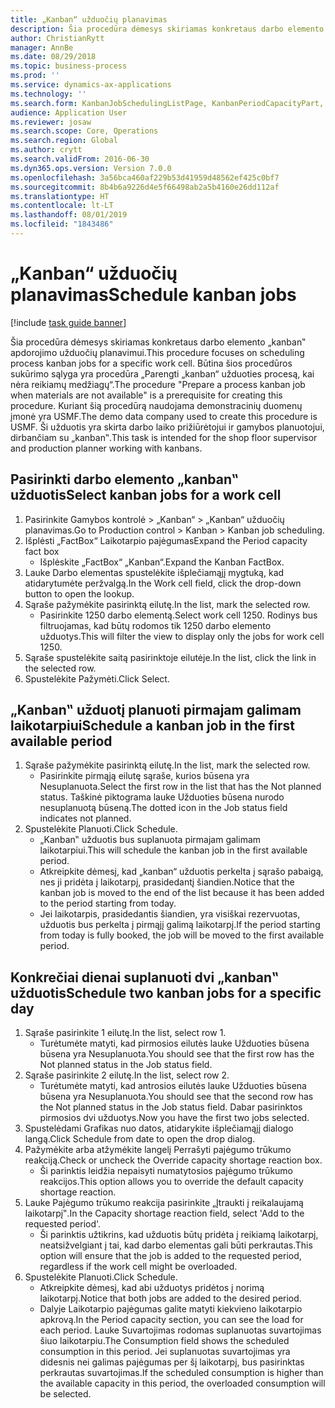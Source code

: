 ```yaml
---
title: „Kanban“ užduočių planavimas
description: Šia procedūra dėmesys skiriamas konkretaus darbo elemento „kanban‟ apdorojimo užduočių planavimui.
author: ChristianRytt
manager: AnnBe
ms.date: 08/29/2018
ms.topic: business-process
ms.prod: ''
ms.service: dynamics-ax-applications
ms.technology: ''
ms.search.form: KanbanJobSchedulingListPage, KanbanPeriodCapacityPart, SysLookupMultiSelectGrid, KanbanBoardScheduleJobForward
audience: Application User
ms.reviewer: josaw
ms.search.scope: Core, Operations
ms.search.region: Global
ms.author: crytt
ms.search.validFrom: 2016-06-30
ms.dyn365.ops.version: Version 7.0.0
ms.openlocfilehash: 3a56bca460af229b53d41959d48562ef425c0bf7
ms.sourcegitcommit: 8b4b6a9226d4e5f66498ab2a5b4160e26dd112af
ms.translationtype: HT
ms.contentlocale: lt-LT
ms.lasthandoff: 08/01/2019
ms.locfileid: "1843486"
---
```

# <a name="schedule-kanban-jobs"></a><span data-ttu-id="eaada-103">„Kanban“ užduočių planavimas</span><span class="sxs-lookup"><span data-stu-id="eaada-103">Schedule kanban jobs</span></span>

[!include [task guide banner](../../includes/task-guide-banner.md)]

<span data-ttu-id="eaada-104">Šia procedūra dėmesys skiriamas konkretaus darbo elemento „kanban‟ apdorojimo užduočių planavimui.</span><span class="sxs-lookup"><span data-stu-id="eaada-104">This procedure focuses on scheduling process kanban jobs for a specific work cell.</span></span> <span data-ttu-id="eaada-105">Būtina šios procedūros sukūrimo sąlyga yra procedūra „Parengti „kanban“ užduoties procesą, kai nėra reikiamų medžiagų“.</span><span class="sxs-lookup"><span data-stu-id="eaada-105">The procedure "Prepare a process kanban job when materials are not available" is a prerequisite for creating this procedure.</span></span> <span data-ttu-id="eaada-106">Kuriant šią procedūrą naudojama demonstracinių duomenų įmonė yra USMF.</span><span class="sxs-lookup"><span data-stu-id="eaada-106">The demo data company used to create this procedure is USMF.</span></span> <span data-ttu-id="eaada-107">Ši užduotis yra skirta darbo laiko prižiūrėtojui ir gamybos planuotojui, dirbančiam su „kanban‟.</span><span class="sxs-lookup"><span data-stu-id="eaada-107">This task is intended for the shop floor supervisor and production planner working with kanbans.</span></span>


## <a name="select-kanban-jobs-for-a-work-cell"></a><span data-ttu-id="eaada-108">Pasirinkti darbo elemento „kanban‟ užduotis</span><span class="sxs-lookup"><span data-stu-id="eaada-108">Select kanban jobs for a work cell</span></span>
1. <span data-ttu-id="eaada-109">Pasirinkite Gamybos kontrolė > „Kanban“ > „Kanban“ užduočių planavimas.</span><span class="sxs-lookup"><span data-stu-id="eaada-109">Go to Production control > Kanban > Kanban job scheduling.</span></span>
2. <span data-ttu-id="eaada-110">Išplėsti „FactBox“ Laikotarpio pajėgumas</span><span class="sxs-lookup"><span data-stu-id="eaada-110">Expand the Period capacity fact box</span></span>
    * <span data-ttu-id="eaada-111">Išplėskite „FactBox“ „Kanban“.</span><span class="sxs-lookup"><span data-stu-id="eaada-111">Expand the Kanban FactBox.</span></span>  
3. <span data-ttu-id="eaada-112">Lauke Darbo elementas spustelėkite išplečiamąjį mygtuką, kad atidarytumėte peržvalgą.</span><span class="sxs-lookup"><span data-stu-id="eaada-112">In the Work cell field, click the drop-down button to open the lookup.</span></span>
4. <span data-ttu-id="eaada-113">Sąraše pažymėkite pasirinktą eilutę.</span><span class="sxs-lookup"><span data-stu-id="eaada-113">In the list, mark the selected row.</span></span>
    * <span data-ttu-id="eaada-114">Pasirinkite 1250 darbo elementą.</span><span class="sxs-lookup"><span data-stu-id="eaada-114">Select work cell 1250.</span></span> <span data-ttu-id="eaada-115">Rodinys bus filtruojamas, kad būtų rodomos tik 1250 darbo elemento užduotys.</span><span class="sxs-lookup"><span data-stu-id="eaada-115">This will filter the view to display only the jobs for work cell 1250.</span></span>  
5. <span data-ttu-id="eaada-116">Sąraše spustelėkite saitą pasirinktoje eilutėje.</span><span class="sxs-lookup"><span data-stu-id="eaada-116">In the list, click the link in the selected row.</span></span>
6. <span data-ttu-id="eaada-117">Spustelėkite Pažymėti.</span><span class="sxs-lookup"><span data-stu-id="eaada-117">Click Select.</span></span>

## <a name="schedule-a-kanban-job-in-the-first-available-period"></a><span data-ttu-id="eaada-118">„Kanban‟ užduotį planuoti pirmajam galimam laikotarpiui</span><span class="sxs-lookup"><span data-stu-id="eaada-118">Schedule a kanban job in the first available period</span></span>
1. <span data-ttu-id="eaada-119">Sąraše pažymėkite pasirinktą eilutę.</span><span class="sxs-lookup"><span data-stu-id="eaada-119">In the list, mark the selected row.</span></span>
    * <span data-ttu-id="eaada-120">Pasirinkite pirmąją eilutę sąraše, kurios būsena yra Nesuplanuota.</span><span class="sxs-lookup"><span data-stu-id="eaada-120">Select the first row in the list that has the Not planned status.</span></span> <span data-ttu-id="eaada-121">Taškinė piktograma lauke Užduoties būsena nurodo nesuplanuotą būseną.</span><span class="sxs-lookup"><span data-stu-id="eaada-121">The dotted icon in the Job status field indicates not planned.</span></span>  
2. <span data-ttu-id="eaada-122">Spustelėkite Planuoti.</span><span class="sxs-lookup"><span data-stu-id="eaada-122">Click Schedule.</span></span>
    * <span data-ttu-id="eaada-123">„Kanban‟ užduotis bus suplanuota pirmajam galimam laikotarpiui.</span><span class="sxs-lookup"><span data-stu-id="eaada-123">This will schedule the kanban job in the first available period.</span></span>  
    * <span data-ttu-id="eaada-124">Atkreipkite dėmesį, kad „kanban“ užduotis perkelta į sąrašo pabaigą, nes ji pridėta į laikotarpį, prasidedantį šiandien.</span><span class="sxs-lookup"><span data-stu-id="eaada-124">Notice that the kanban job is moved to the end of the list because it has been added to the period starting from today.</span></span>  
    * <span data-ttu-id="eaada-125">Jei laikotarpis, prasidedantis šiandien, yra visiškai rezervuotas, užduotis bus perkelta į pirmąjį galimą laikotarpį.</span><span class="sxs-lookup"><span data-stu-id="eaada-125">If the period starting from today is fully booked, the job will be moved to the first available period.</span></span>  

## <a name="schedule-two-kanban-jobs-for-a-specific-day"></a><span data-ttu-id="eaada-126">Konkrečiai dienai suplanuoti dvi „kanban‟ užduotis</span><span class="sxs-lookup"><span data-stu-id="eaada-126">Schedule two kanban jobs for a specific day</span></span>
1. <span data-ttu-id="eaada-127">Sąraše pasirinkite 1 eilutę.</span><span class="sxs-lookup"><span data-stu-id="eaada-127">In the list, select row 1.</span></span>
    * <span data-ttu-id="eaada-128">Turėtumėte matyti, kad pirmosios eilutės lauke Užduoties būsena būsena yra Nesuplanuota.</span><span class="sxs-lookup"><span data-stu-id="eaada-128">You should see that the first row has the Not planned status in the Job status field.</span></span>  
2. <span data-ttu-id="eaada-129">Sąraše pasirinkite 2 eilutę.</span><span class="sxs-lookup"><span data-stu-id="eaada-129">In the list, select row 2.</span></span>
    * <span data-ttu-id="eaada-130">Turėtumėte matyti, kad antrosios eilutės lauke Užduoties būsena būsena yra Nesuplanuota.</span><span class="sxs-lookup"><span data-stu-id="eaada-130">You should see that the second row has the Not planned status in the Job status field.</span></span> <span data-ttu-id="eaada-131">Dabar pasirinktos pirmosios dvi užduotys.</span><span class="sxs-lookup"><span data-stu-id="eaada-131">Now you have the first two jobs selected.</span></span>  
3. <span data-ttu-id="eaada-132">Spustelėdami Grafikas nuo datos, atidarykite išplečiamąjį dialogo langą.</span><span class="sxs-lookup"><span data-stu-id="eaada-132">Click Schedule from date to open the drop dialog.</span></span>
4. <span data-ttu-id="eaada-133">Pažymėkite arba atžymėkite langelį Perrašyti pajėgumo trūkumo reakciją.</span><span class="sxs-lookup"><span data-stu-id="eaada-133">Check or uncheck the Override capacity shortage reaction box.</span></span>
    * <span data-ttu-id="eaada-134">Ši parinktis leidžia nepaisyti numatytosios pajėgumo trūkumo reakcijos.</span><span class="sxs-lookup"><span data-stu-id="eaada-134">This option allows you to override the default capacity shortage reaction.</span></span>  
5. <span data-ttu-id="eaada-135">Lauke Pajėgumo trūkumo reakcija pasirinkite „Įtraukti į reikalaujamą laikotarpį‟.</span><span class="sxs-lookup"><span data-stu-id="eaada-135">In the Capacity shortage reaction field, select 'Add to the requested period'.</span></span>
    * <span data-ttu-id="eaada-136">Ši parinktis užtikrins, kad užduotis būtų pridėta į reikiamą laikotarpį, neatsižvelgiant į tai, kad darbo elementas gali būti perkrautas.</span><span class="sxs-lookup"><span data-stu-id="eaada-136">This option will ensure that the job is added to the requested period, regardless if the work cell might be overloaded.</span></span>  
6. <span data-ttu-id="eaada-137">Spustelėkite Planuoti.</span><span class="sxs-lookup"><span data-stu-id="eaada-137">Click Schedule.</span></span>
    * <span data-ttu-id="eaada-138">Atkreipkite dėmesį, kad abi užduotys pridėtos į norimą laikotarpį.</span><span class="sxs-lookup"><span data-stu-id="eaada-138">Notice that both jobs are added to the desired period.</span></span>  
    * <span data-ttu-id="eaada-139">Dalyje Laikotarpio pajėgumas galite matyti kiekvieno laikotarpio apkrovą.</span><span class="sxs-lookup"><span data-stu-id="eaada-139">In the Period capacity section, you can see the load for each period.</span></span> <span data-ttu-id="eaada-140">Lauke Suvartojimas rodomas suplanuotas suvartojimas šiuo laikotarpiu.</span><span class="sxs-lookup"><span data-stu-id="eaada-140">The Consumption field shows the scheduled consumption in this period.</span></span> <span data-ttu-id="eaada-141">Jei suplanuotas suvartojimas yra didesnis nei galimas pajėgumas per šį laikotarpį, bus pasirinktas perkrautas suvartojimas.</span><span class="sxs-lookup"><span data-stu-id="eaada-141">If the scheduled consumption is higher than the available capacity in this period, the overloaded consumption will be selected.</span></span>  

